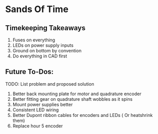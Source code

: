 # Sands Of Time

## Timekeeping Takeaways
1. Fuses on everything
2. LEDs on power supply inputs
3. Ground on bottom by convention
4. Do everything in CAD first


## Future To-Dos:
TODO: List problem and proposed solution
1. Better back mounting plate for motor and quadrature encoder 
2. Better fitting gear on quadrature shaft wobbles as it spins
3. Mount power supplies better
4. Consistent LED wiring
5. Better Dupont ribbon cables for encoders and LEDs ( Or heatshrink them)
6. Replace hour 5 encoder